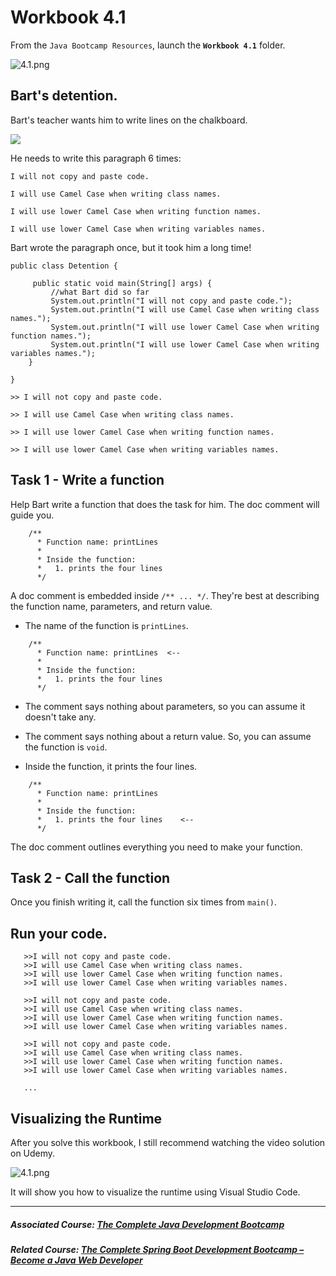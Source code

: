 # Workbook 4.1

From the `Java Bootcamp Resources`, launch the **`Workbook 4.1`** folder.

![4.1.png](https://firebasestorage.googleapis.com/v0/b/learnthepart-75aed.appspot.com/o/images%2Ffd25dd4b-b35e-494b-8047-538810d195f7?alt=media&token=7958b1a6-d720-43a2-8ca8-751f0dfab896)

## Bart's detention.


Bart's teacher wants him to write lines on the chalkboard.

![](https://firebasestorage.googleapis.com/v0/b/learnthepart-75aed.appspot.com/o/images%2F424fd671-c678-4500-8fb7-a433e299ce8b?alt=media&token=a5cef804-8af3-4511-80d7-6185e6885d9c)

He needs to write this paragraph 6 times:

`I will not copy and paste code.`

`I will use Camel Case when writing class names.` 

`I will use lower Camel Case when writing function names.`

`I will use lower Camel Case when writing variables names.`

Bart wrote the paragraph once, but it took him a long time!

```
public class Detention {

     public static void main﻿(﻿String[] args﻿) {
         //what Bart did so far
         System.out.﻿println﻿(﻿"I will not copy and paste code."﻿)﻿;
         System.out.﻿println﻿(﻿"I will use Camel Case when writing class names."﻿)﻿;
         System.out.﻿println﻿(﻿"I will use lower Camel Case when writing function names."﻿)﻿;
         System.out.﻿println﻿(﻿"I will use lower Camel Case when writing variables names."﻿)﻿;
    }

}
```

`>> I will not copy and paste code.`

`>> I will use Camel Case when writing class names. `

`>> I will use lower Camel Case when writing function names. `

`>> I will use lower Camel Case when writing variables names.`

## Task 1 - Write a function


Help Bart write a function that does the task for him. The doc comment will guide you.

```
    /**
      * Function name: printLines
      *
      * Inside the function:
      *   1. prints the four lines
      */
```

A doc comment is embedded inside `/** ... */`. They're best at describing the function name, parameters, and return value.

- The name of the function is `printLines`.

```
    /**
      * Function name: printLines  <--
      *
      * Inside the function:
      *   1. prints the four lines
      */
```

- The comment says nothing about parameters, so you can assume it doesn't take any.

- The comment says nothing about a return value. So, you can assume the function is `void`.

- Inside the function, it prints the four lines.

```
    /**
      * Function name: printLines
      *
      * Inside the function:
      *   1. prints the four lines    <--
      */
```

The doc comment outlines everything you need to make your function.

## Task 2 - Call the function


Once you finish writing it, call the function six times from `main()`.

## Run your code.



```
   >>I will not copy and paste code.
   >>I will use Camel Case when writing class names.
   >>I will use lower Camel Case when writing function names.
   >>I will use lower Camel Case when writing variables names.

   >>I will not copy and paste code.
   >>I will use Camel Case when writing class names. 
   >>I will use lower Camel Case when writing function names.
   >>I will use lower Camel Case when writing variables names.
   
   >>I will not copy and paste code.
   >>I will use Camel Case when writing class names.
   >>I will use lower Camel Case when writing function names.
   >>I will use lower Camel Case when writing variables names.

   ...
```
## Visualizing the Runtime

After you solve this workbook, I still recommend watching the video solution on Udemy.

![4.1.png](https://firebasestorage.googleapis.com/v0/b/learnthepart-75aed.appspot.com/o/images%2F90894acf-190f-4e46-bd25-d0fa6b075b5d?alt=media&token=d5b69c48-f1f6-404e-a05f-8f4fbb3f98c7)

It will show you how to visualize the runtime using Visual Studio Code.

----------

##### Associated Course: [The Complete Java Development Bootcamp](https://udemy-redirect-app.herokuapp.com/java)
##### Related Course: [The Complete Spring Boot Development Bootcamp – Become a Java Web Developer](https://udemy-redirect-app.herokuapp.com/spring)